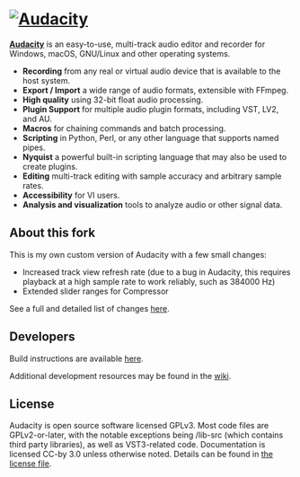 [![Audacity](https://forum.audacityteam.org/styles/prosilver/theme/images/Audacity-logo_75px_trans_forum.png)](https://www.audacityteam.org)
=========================

[**Audacity**](https://www.audacityteam.org) is an easy-to-use, multi-track audio editor and recorder for Windows, macOS, GNU/Linux and other operating systems.

- **Recording** from any real or virtual audio device that is available to the host system.
- **Export / Import** a wide range of audio formats, extensible with FFmpeg.
- **High quality** using 32-bit float audio processing.
- **Plugin Support** for multiple audio plugin formats, including VST, LV2, and AU.
- **Macros** for chaining commands and batch processing.
- **Scripting** in Python, Perl, or any other language that supports named pipes.
- **Nyquist** a powerful built-in scripting language that may also be used to create plugins.
- **Editing** multi-track editing with sample accuracy and arbitrary sample rates.
- **Accessibility** for VI users.
- **Analysis and visualization** tools to analyze audio or other signal data.

## About this fork

This is my own custom version of Audacity with a few small changes:

- Increased track view refresh rate (due to a bug in Audacity, this requires playback at a high sample rate to work reliably, such as 384000 Hz)
- Extended slider ranges for Compressor

See a full and detailed list of changes [here](https://github.com/ScratcherAwesomeMinecraft2005/audacity/blob/master/CHANGES.md).

<!-- ## Users

For end users, the latest Windows and macOS release version of Audacity is available from the [Audacity website](https://www.audacityteam.org/download/).
Help with using Audacity is available at https://audacityteam.org/help -->

## Developers

Build instructions are available [here](https://github.com/ScratcherAwesomeMinecraft2005/audacity/blob/master/BUILDING.md).

Additional development resources may be found in the [wiki](https://github.com/audacity/audacity/wiki).

## License

Audacity is open source software licensed GPLv3. Most code files are GPLv2-or-later, with the notable exceptions being /lib-src (which contains third party libraries), as well as VST3-related code. Documentation is licensed CC-by 3.0 unless otherwise noted. Details can be found in [the license file](LICENSE.txt).
